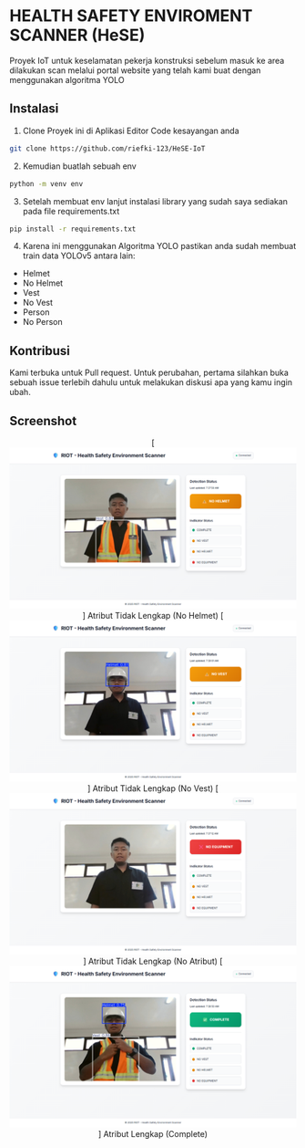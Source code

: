 # HEALTH SAFETY ENVIROMENT SCANNER (HeSE)
Proyek IoT untuk keselamatan pekerja konstruksi sebelum masuk ke area dilakukan scan melalui
portal website yang telah kami buat dengan menggunakan algoritma YOLO

## Instalasi
1. Clone Proyek ini di Aplikasi Editor Code kesayangan anda
```bash
git clone https://github.com/riefki-123/HeSE-IoT
```
2. Kemudian buatlah sebuah env
```bash
python -m venv env
```
3. Setelah membuat env lanjut instalasi library yang sudah saya sediakan pada file requirements.txt
```bash
pip install -r requirements.txt
```
4. Karena ini menggunakan Algoritma YOLO pastikan anda sudah membuat train data YOLOv5 antara lain:
- Helmet
- No Helmet
- Vest
- No Vest
- Person
- No Person

## Kontribusi
Kami terbuka untuk Pull request. Untuk perubahan, pertama silahkan buka sebuah issue terlebih dahulu untuk melakukan diskusi apa yang kamu ingin ubah.

## Screenshot
<div align="center">
  
[![No Helmet](screenshot/nohelmet.png)]
Atribut Tidak Lengkap (No Helmet)
[![No Vest](screenshot/novest.png)]
Atribut Tidak Lengkap (No Vest)
[![No Attribute](screenshot/no_atribute.png)]
Atribut Tidak Lengkap (No Atribut)
[![No Helmet](screenshot/atributlengkap.png)]
Atribut Lengkap (Complete)

</div>
